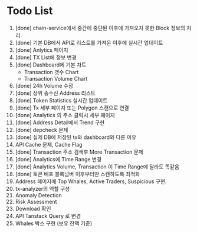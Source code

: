 # Todo List

1. [done] chain-service에서 중간에 중단된 이후에 가져오지 못한 Block 정보의 처리.
2. [done] 기본 DB에서 API로 리스트를 가져온 이후에 실시간 업데이트
3. [done] Anlytics 페이지
4. [done] TX List에 정보 변경
5. [done] Dashboard에 기본 차트
   - Transaction 갯수 Chart
   - Transaction Volume Chart
6. [done] 24h Volume 수정
7. [done] 상위 송수신 Address 리스트
8. [done] Token Statistics 실시간 업데이트
9. [done] Tx 세부 페이지 또는 Polygon 스캔으로 연결
10. [done] Analytics 의 주소 클릭시 세부 페이지
11. [done] Address Detail에서 Trend 구현
12. [done] depcheck 문제
13. [done] 실제 DB에 저장된 tx와 dashboard와 다른 이유
14. API Cache 문제, Cache Flag
15. [done] Transaction 주소 검색후 More Transaction 문제
16. [done] Analytics에 Time Range 변경
17. [done] Analytics Volume, Transaction 이 Time Range에 달라도 똑같음
18. [done] 토큰 배포 블록넘버 이후부터만 스캔하도록 최적화
19. Address 페이지에 Top Whales, Active Traders, Suspicious 구현.
20. tx-analyzer의 역할 구성
21. Anomaly Detection
22. Risk Assessment
23. Download 확인
24. API Tanstack Query 로 변경
25. Whales 박스 구현 (보유 잔액 기준)
